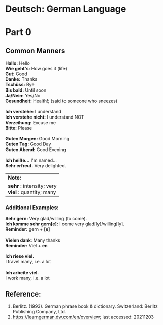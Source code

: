 # Deutsch: German Language
# Part 0
## Common Manners
<b>Hallo:</b> Hello<br/>
<b>Wie geht's:</b> How goes it (life)<br/>
<b>Gut:</b> Good<br/>
<b>Danke:</b> Thanks<br/>
<b>Tschüss:</b> Bye<br/>
<b>Bis bald:</b> Until soon<br/>
<b>Ja/Nein:</b> Yes/No<br/>
<b>Gesundheit:</b> Health!; (said to someone who sneezes)<br/>
<br/>
<b>Ich verstehe:</b> I understand<br/>
<b>Ich verstehe nicht:</b> I understand NOT<br/>
<b>Verzeihung:</b> Excuse me<br/>
<b>Bitte:</b> Please<br/>
<br/>
<b>Guten Morgen:</b> Good Morning<br/>
<b>Guten Tag:</b> Good Day<br/>
<b>Guten Abend:</b> Good Evening<br/>
<br/>
<b>Ich heiße...</b> I'm named...<br/>
<b>Sehr erfreut.</b> Very delighted.<br/>

<table>
  <tr>
     <td>
      <b>Note:</b>
    </td>
  </tr>
  <tr>
    <td>
      <b>sehr</b> : intensity; very<br/>
      <b>viel</b> : quantity; many<br/>
    </td>
  </tr>
</table>

### Additional Examples:
<b>Sehr gern:</b> Very glad/willing (to come).<br/>
<b>Ich komme sehr gern[e]:</b> I come very glad[ly]/willing[ly].<br/>
<b>Reminder:</b> gern + <b>[e]</b><br/>
<br/>
<b>Vielen dank</b>: Many thanks<br/>
<b>Reminder:</b> Viel + <b>en</b><br/>
<br/>
<b>Ich riese viel.</b><br/>
I travel many, i.e. a lot<br/>
<br/>
<b>Ich arbeite viel.</b><br/>
I work many, i.e. a lot<br/>

## Reference:
1) Berlitz. (1993). German phrase book & dictionary. Switzerland: Berlitz Publishing Company, Ltd.<br/>
2) https://learngerman.dw.com/en/overview; last accessed: 20211203
